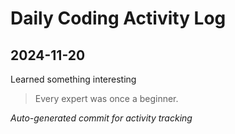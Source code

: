# Daily Coding Activity Log

## 2024-11-20

Learned something interesting

> Every expert was once a beginner.

*Auto-generated commit for activity tracking*
